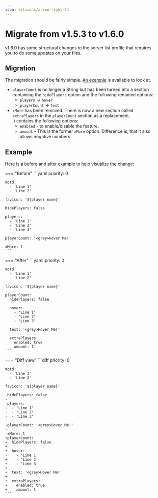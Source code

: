 ```yaml
---
icon: octicons/arrow-right-24
---
```


# Migrate from v1.5.3 to v1.6.0

v1.6.0 has some structural changes to the server list profile that requires you to do some updates on your files.

## Migration

The migration should be fairly simple. [An example](#example) is available to look at.

- `playerCount` is no longer a String but has been turned into a section containing the `hidePlayers` option and the following renamed options:
    - `players` -\> `hover`
    - `playerCount` -\> `text`
- `xMore` has been removed. There is now a new section called `extraPlayers` in the `playerCount` section as a replacement.  
  It contains the following options:
    - `enabled` - to enable/disable the feature.
    - `amount` - This is the former `xMore` option. Difference is, that it also allows negative numbers.

## Example

Here is a before and after example to help visualize the change:

=== "Before"
    ```yaml
    priority: 0
    
    motd:
      - 'Line 1'
      - 'Line 2'
    
    favicon: '${player name}'
    
    hidePlayers: false
    
    players:
      - 'Line 1'
      - 'Line 2'
      - 'Line 3'
    
    playerCount: '<grey>Hover Me!'
    
    xMore: 1
    ```
=== "After"
    ```yaml
    priority: 0
    
    motd:
      - 'Line 1'
      - 'Line 2'
    
    favicon: '${player name}'
    
    playerCount:
      hidePlayers: false
      
      hover:
        - 'Line 1'
        - 'Line 2'
        - 'Line 3'
      
      text: '<grey>Hover Me!'
      
      extraPlayers:
        enabled: true
        amount: 1
    ```
=== "Diff view"
    ```diff
    priority: 0
    
    motd:
      - 'Line 1'
      - 'Line 2'
    
    favicon: '${player name}'
    
    -hidePlayers: false
    -
    -players:
    -  - 'Line 1'
    -  - 'Line 2'
    -  - 'Line 3'
    -
    -playerCount: '<grey>Hover Me!'
    -
    -xMore: 1
    +playerCount:
    +  hidePlayers: false
    +  
    +  hover:
    +    - 'Line 1'
    +    - 'Line 2'
    +    - 'Line 3'
    +  
    +  text: '<grey>Hover Me!'
    +  
    +  extraPlayers:
    +    enabled: true
    +    amount: 1
    ```